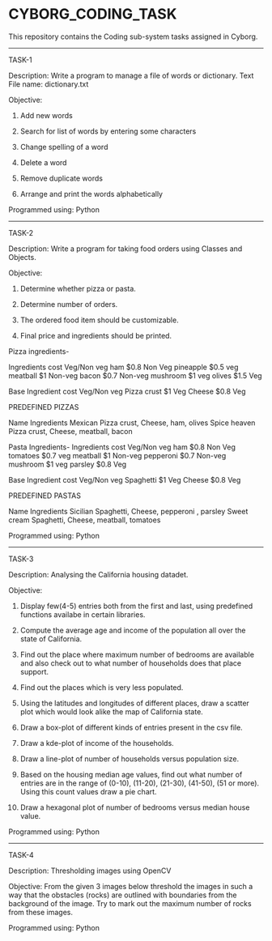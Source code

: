 # CYBORG_CODING_TASK
This repository contains the Coding sub-system tasks assigned in Cyborg.

*********************************************************************

TASK-1

Description: Write a program to manage a file of words or dictionary.
Text File name: dictionary.txt

Objective:
1.	Add new words

2.	Search for list of words by entering some characters

3.	Change spelling of a word

4.	Delete a word

5.	Remove duplicate words

6.	Arrange and print the words alphabetically

Programmed using: Python

*********************************************************************

TASK-2

Description: Write a program for taking food orders using Classes and Objects.

Objective:
1.	Determine whether pizza or pasta.

2.	Determine number of orders.

3.	The ordered food item should be customizable.

4.	Final price and ingredients should be printed.

Pizza ingredients-

Ingredients	cost	Veg/Non veg
ham		$0.8	Non Veg
pineapple	$0.5	veg
meatball	$1	Non-veg
bacon		$0.7	Non-veg
mushroom	$1	veg
olives		$1.5	Veg

Base Ingredient	cost	Veg/Non veg
Pizza crust	$1	 Veg
Cheese		$0.8	Veg

PREDEFINED PIZZAS

Name			Ingredients
Mexican			Pizza crust, Cheese, ham, olives
Spice heaven	        Pizza crust, Cheese, meatball, bacon

Pasta Ingredients-
Ingredients	cost	Veg/Non veg
ham		$0.8	Non Veg
tomatoes	$0.7	veg
meatball	$1	Non-veg
pepperoni	$0.7	Non-veg
mushroom	$1	veg
parsley		$0.8	Veg

Base Ingredient	cost	Veg/Non veg
Spaghetti 	$1	 Veg
Cheese 		$0.8	Veg

PREDEFINED PASTAS

Name			Ingredients
Sicilian		Spaghetti, Cheese, pepperoni , parsley
Sweet cream	 	Spaghetti, Cheese, meatball, tomatoes

Programmed using: Python

*********************************************************************

TASK-3

Description: Analysing the California housing datadet.

Objective:
1.	Display few(4-5) entries both from the first and last, using 
	predefined functions availabe in certain libraries.

2.	Compute the average age and income of the population all over 
	the state of California.

3.	Find out the place where maximum number of bedrooms are available and 
	also check out to what number of households does that place support.

4.	Find out the places which is very less populated.

5.	Using the latitudes and longitudes of different places, draw a 
	scatter plot which would look alike the map of California state.

6.	Draw a box-plot of different kinds of entries present in the csv file.

7.	Draw a kde-plot of income of the households.

8.	Draw a line-plot of number of households versus population size.

9.	Based on the housing median age values, find out what number of 
	entries are in the range of (0-10), (11-20), (21-30), (41-50), 
	(51 or more). Using this count values draw a pie chart.

10.	Draw a hexagonal plot of number of bedrooms versus median house value.	

Programmed using: Python

*********************************************************************

TASK-4

Description: Thresholding images using OpenCV

Objective: From the given 3 images below threshold the images in such a way
	   that the obstacles (rocks) are outlined with boundaries from the 
	   background of the image. Try to mark out the maximum number of 
	   rocks from these images.

Programmed using: Python

